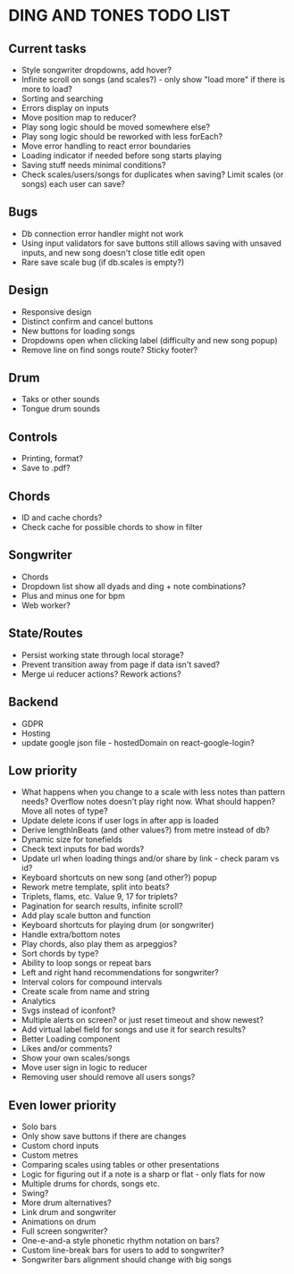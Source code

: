 # DING AND TONES TODO LIST

## Current tasks

* Style songwriter dropdowns, add hover?
* Infinite scroll on songs (and scales?) - only show "load more" if there is more to load?
* Sorting and searching
* Errors display on inputs
* Move position map to reducer?
* Play song logic should be moved somewhere else?
* Play song logic should be reworked with less forEach?
* Move error handling to react error boundaries
* Loading indicator if needed before song starts playing
* Saving stuff needs minimal conditions?
* Check scales/users/songs for duplicates when saving? Limit scales (or songs) each user can save?

## Bugs

* Db connection error handler might not work
* Using input validators for save buttons still allows saving with unsaved inputs, and new song doesn't close title edit open
* Rare save scale bug (if db.scales is empty?)

## Design

* Responsive design
* Distinct confirm and cancel buttons
* New buttons for loading songs
* Dropdowns open when clicking label (difficulty and new song popup)
* Remove line on find songs route? Sticky footer?

## Drum

* Taks or other sounds
* Tongue drum sounds

## Controls

* Printing, format?
* Save to .pdf?

## Chords

* ID and cache chords?
* Check cache for possible chords to show in filter

## Songwriter

* Chords
* Dropdown list show all dyads and ding + note combinations?
* Plus and minus one for bpm
* Web worker?

## State/Routes

* Persist working state through local storage?
* Prevent transition away from page if data isn't saved?
* Merge ui reducer actions? Rework actions?

## Backend

* GDPR
* Hosting
* update google json file - hostedDomain on react-google-login?

## Low priority

* What happens when you change to a scale with less notes than pattern needs? Overflow notes doesn't play right now. What should happen? Move all notes of type?
* Update delete icons if user logs in after app is loaded
* Derive lengthInBeats (and other values?) from metre instead of db?
* Dynamic size for tonefields
* Check text inputs for bad words?
* Update url when loading things and/or share by link - check param vs id?
* Keyboard shortcuts on new song (and other?) popup
* Rework metre template, split into beats?
* Triplets, flams, etc. Value 9, 17 for triplets?
* Pagination for search results, infinite scroll?
* Add play scale button and function
* Keyboard shortcuts for playing drum (or songwriter)
* Handle extra/bottom notes
* Play chords, also play them as arpeggios?
* Sort chords by type?
* Ability to loop songs or repeat bars
* Left and right hand recommendations for songwriter?
* Interval colors for compound intervals
* Create scale from name and string
* Analytics
* Svgs instead of iconfont?
* Multiple alerts on screen? or just reset timeout and show newest?
* Add virtual label field for songs and use it for search results?
* Better Loading component
* Likes and/or comments?
* Show your own scales/songs
* Move user sign in logic to reducer
* Removing user should remove all users songs?

## Even lower priority

* Solo bars
* Only show save buttons if there are changes
* Custom chord inputs
* Custom metres
* Comparing scales using tables or other presentations
* Logic for figuring out if a note is a sharp or flat - only flats for now
* Multiple drums for chords, songs etc.
* Swing?
* More drum alternatives?
* Link drum and songwriter
* Animations on drum
* Full screen songwriter?
* One-e-and-a style phonetic rhythm notation on bars?
* Custom line-break bars for users to add to songwriter?
* Songwriter bars alignment should change with big songs
